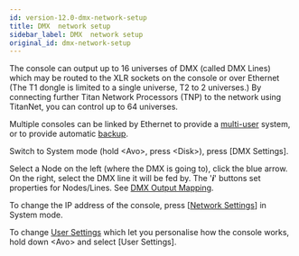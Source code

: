 ```yaml
---
id: version-12.0-dmx-network-setup
title: DMX  network setup
sidebar_label: DMX  network setup
original_id: dmx-network-setup
---
```


The console can output up to 16 universes of DMX (called DMX Lines)
which may be routed to the XLR sockets on the console or over Ethernet
(The T1 dongle is limited to a single universe, T2 to 2 universes.) By
connecting further Titan Network Processors (TNP) to the network using
TitanNet, you can control up to 64 universes.

Multiple consoles can be linked by Ethernet to provide a [multi-user](../titan-basics/multi-user-operation)
system, or to provide automatic [backup](../running-the-show/linking-consoles-for-multi-user-or-backup#setting-up-consoles-for-backup).

Switch to System mode (hold \<Avo\>, press \<Disk\>), press \[DMX
Settings\].

Select a Node on the left (where the DMX is going to), click the blue
arrow. On the right, select the DMX line it will be fed by. The
'***i***' buttons set properties for Nodes/Lines. See [DMX Output Mapping](../system-settings/dmx-output-mapping).

To change the IP address of the console, press \[[Network Settings](../networking)\] in
System mode.

To change [User Settings](../system-settings/user-settings) which let you personalise how the console works,
hold down \<Avo\> and select \[User Settings\].
